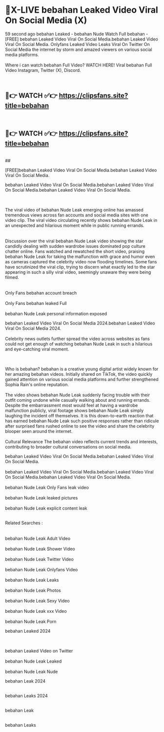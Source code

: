 # 🔴X-LIVE bebahan Leaked Video Viral On Social Media (X)<br>


59 second ago bebahan Leaked  - bebahan Nude  Watch Full bebahan - [FREE] bebahan Leaked Video Viral On Social Media.bebahan Leaked Video Viral On Social Media.   Onlyfans Leaked Video Leaks Viral On Twitter On Social Media the internet by storm and amazed viewers on various social media platforms. <br><br>
Where i can watch bebahan Full Video? WATCH HERE! Viral bebahan Full Video Instagram, Twitter (X), Discord. <br>


 <br>

##  🔴👉 WATCH ✅👉  <a href="https://clipsfans.site?title=bebahan&ref=git">https://clipsfans.site?title=bebahan</a> <br>
  <br>

##  🔴👉 WATCH ✅👉  <a href="https://clipsfans.site?title=bebahan&ref=git">https://clipsfans.site?title=bebahan</a> <br>
  <br>
  ##



[FREE]bebahan Leaked Video Viral On Social Media.bebahan Leaked Video Viral On Social Media. <br>

bebahan Leaked Video Viral On Social Media.bebahan Leaked Video Viral On Social Media.bebahan Leaked Video Viral On Social Media. <br>


  <br>

  <br>
The viral video of bebahan Nude Leak emerging online has amassed tremendous views across fan accounts and social media sites with one video clip. The viral video circulating recently shows bebahan Nude Leak in an unexpected and hilarious moment while in public running errands.<br>
<br>


<br>
Discussion over the viral bebahan Nude Leak video showing the star candidly dealing with sudden wardrobe issues dominated pop culture chatter online. Fans watched and rewatched the short video, praising bebahan Nude Leak for taking the malfunction with grace and humor even as cameras captured the celebrity video now flooding timelines. Some fans have scrutinized the viral clip, trying to discern what exactly led to the star appearing in such a silly viral video, seemingly unaware they were being filmed.<br>
<br>
<br> 
Only Fans bebahan account breach<br>
<br>
Only Fans bebahan leaked Full <br>
<br>
bebahan Nude Leak personal information exposed<br>

bebahan Leaked Video Viral On Social Media 2024.bebahan Leaked Video Viral On Social Media 2024. <br>
<br>
Celebrity news outlets further spread the video across websites as fans could not get enough of watching bebahan Nude Leak in such a hilarious and eye-catching viral moment.<br>
<br>

<br>
Who is bebahan? bebahan is a creative young digital artist widely known for her amazing bebahan videos. Initially shared on TikTok, the video quickly gained attention on various social media platforms and further strengthened Sophia Rain's online reputation.<br>
<br>
The video shows bebahan Nude Leak suddenly facing trouble with their outfit coming undone while casually walking about and running errands. Despite the embarrassment most would feel at having a wardrobe malfunction publicly, viral footage shows bebahan Nude Leak simply laughing the incident off themselves. It is this down-to-earth reaction that has earned bebahan Nude Leak such positive responses rather than ridicule after surprised fans rushed online to see the video and share the celebrity blooper seen around the internet.<br>
<br>
Cultural Relevance The bebahan video reflects current trends and interests, contributing to broader cultural conversations on social media.<br>

bebahan Leaked Video Viral On Social Media.bebahan Leaked Video Viral On Social Media.<br>
<br>
bebahan Leaked Video Viral On Social Media.bebahan Leaked Video Viral On Social Media.bebahan Leaked Video Viral On Social Media.<br>
<br>
bebahan Nude Leak Only Fans leak video<br>
<br>
bebahan Nude Leak leaked pictures<br>
<br>
bebahan Nude Leak explicit content leak<br>


<br>
Related Searches :<br>
<br>

<br>
bebahan Nude Leak Adult Video<br>
<br>
bebahan Nude Leak Shower Video<br>
<br>
bebahan Nude Leak Twitter Video<br>
<br>
bebahan Nude Leak Onlyfans Video<br>
<br>
bebahan Nude Leak Leaks<br>
<br>
bebahan Nude Leak Photos<br>

<br>
bebahan Nude Leak Sexy Video<br>
<br>
bebahan Nude Leak xxx Video<br>
<br>
bebahan Nude Leak Porn<br>

bebahan  Leaked 2024 <br> <br>
<br>

bebahan Leaked Video on Twitter <br>
<br>
bebahan Nude Leak Leaked<br>
<br>
bebahan Nude Leak Nude<br>


bebahan  Leak 2024 <br> <br>



bebahan  Leaks 2024 <br> <br>



 
bebahan  Leak<br> <br>



bebahan  Leaks<br> <br>





</p>




 



</p>











